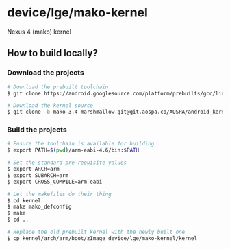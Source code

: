 # device/lge/mako-kernel
Nexus 4 (mako) kernel

## How to build locally?

### Download the projects

```bash
# Download the prebuilt toolchain
$ git clone https://android.googlesource.com/platform/prebuilts/gcc/linux-x86/arm/arm-eabi-4.6

# Download the kernel source
$ git clone -b mako-3.4-marshmallow git@git.aospa.co/AOSPA/android_kernel_msm.git kernel
```

### Build the projects

```bash
# Ensure the toolchain is available for building
$ export PATH=$(pwd)/arm-eabi-4.6/bin:$PATH

# Set the standard pre-requisite values
$ export ARCH=arm
$ export SUBARCH=arm
$ export CROSS_COMPILE=arm-eabi-

# Let the makefiles do their thing
$ cd kernel
$ make mako_defconfig
$ make
$ cd ..

# Replace the old prebuilt kernel with the newly built one
$ cp kernel/arch/arm/boot/zImage device/lge/mako-kernel/kernel
```
